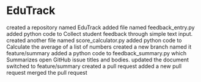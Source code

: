 # EduTrack
created a repository named EduTrack
added file named feedback_entry.py
added python code to Collect student feedback through simple text input.
created another file named score_calculator.py
added python code to Calculate the average of a list of numbers
created a new branch
named it feature/summary
added a python code to feedback_summary.py which Summarizes open GitHub issue titles and bodies.
updated the document
switched to feature/summary
created a pull request
added a new pull request
merged the pull request
